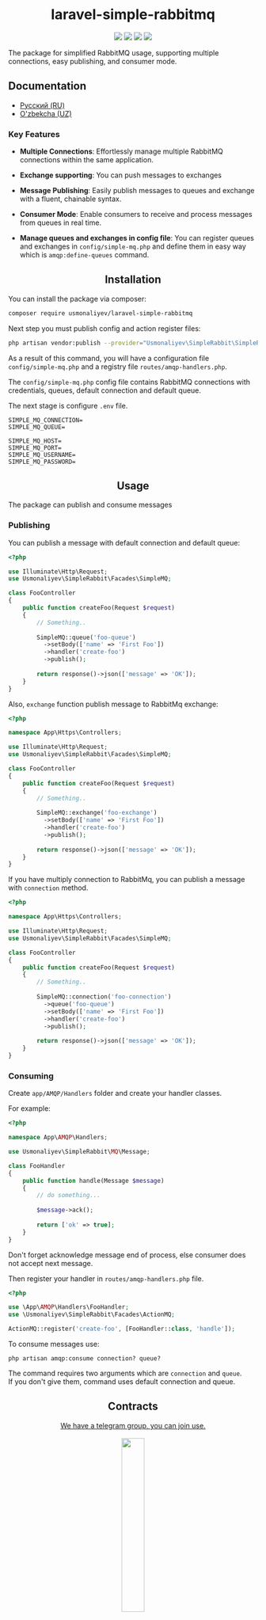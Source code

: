 <div align="center">
  <h1>laravel-simple-rabbitmq</h1>
</div>

<div align="center">
  <img src="https://img.shields.io/packagist/dependency-v/usmonaliyev/laravel-simple-rabbitmq/php">
  <img src="https://img.shields.io/packagist/dt/usmonaliyev/laravel-simple-rabbitmq.svg">
  <img src="https://img.shields.io/packagist/v/usmonaliyev/laravel-simple-rabbitmq.svg">
  <img src="https://img.shields.io/packagist/l/usmonaliyev/laravel-simple-rabbitmq">
</div>

The package for simplified RabbitMQ usage, supporting multiple connections, easy publishing, and consumer mode.

## Documentation

- [Русский (RU)](README.RU.md)
- [O'zbekcha (UZ)](README.UZ.md)

### Key Features

- **Multiple Connections**: Effortlessly manage multiple RabbitMQ connections within the same application.

- **Exchange supporting**: You can push messages to exchanges

- **Message Publishing**: Easily publish messages to queues and exchange with a fluent, chainable syntax.

- **Consumer Mode**: Enable consumers to receive and process messages from queues in real time.

- **Manage queues and exchanges in config file**: You can register queues and exchanges in `config/simple-mq.php` and
  define them in easy way which is `amqp:define-queues` command.

<div align="center">
  <h2>Installation</h2>
</div>

You can install the package via composer:

```bash
composer require usmonaliyev/laravel-simple-rabbitmq
```

Next step you must publish config and action register files:

```bash
php artisan vendor:publish --provider="Usmonaliyev\SimpleRabbit\SimpleRabbitMQServiceProvider"
```

As a result of this command, you will have a configuration file `config/simple-mq.php` and a registry file
`routes/amqp-handlers.php`.

The `config/simple-mq.php` config file contains RabbitMQ connections with credentials, queues, default connection and
default queue.

The next stage is configure `.env` file.

```.dotenv
SIMPLE_MQ_CONNECTION=
SIMPLE_MQ_QUEUE=

SIMPLE_MQ_HOST=
SIMPLE_MQ_PORT=
SIMPLE_MQ_USERNAME=
SIMPLE_MQ_PASSWORD=
```

<div align="center">
  <h2>Usage</h2>
</div>

The package can publish and consume messages

### Publishing

You can publish a message with default connection and default queue:

```php
<?php

use Illuminate\Http\Request;
use Usmonaliyev\SimpleRabbit\Facades\SimpleMQ;

class FooController
{
    public function createFoo(Request $request)
    {
        // Something..
        
        SimpleMQ::queue('foo-queue')
          ->setBody(['name' => 'First Foo'])
          ->handler('create-foo')
          ->publish();
          
        return response()->json(['message' => 'OK']);
    }
}
```

Also, `exchange` function publish message to RabbitMq exchange:

```php
<?php

namespace App\Https\Controllers;

use Illuminate\Http\Request;
use Usmonaliyev\SimpleRabbit\Facades\SimpleMQ;

class FooController
{
    public function createFoo(Request $request)
    {
        // Something..
        
        SimpleMQ::exchange('foo-exchange')
          ->setBody(['name' => 'First Foo'])
          ->handler('create-foo')
          ->publish();
          
        return response()->json(['message' => 'OK']);
    }
}
```

If you have multiply connection to RabbitMq, you can publish a message with `connection` method.

```php
<?php

namespace App\Https\Controllers;

use Illuminate\Http\Request;
use Usmonaliyev\SimpleRabbit\Facades\SimpleMQ;

class FooController
{
    public function createFoo(Request $request)
    {
        // Something..
        
        SimpleMQ::connection('foo-connection')
          ->queue('foo-queue')
          ->setBody(['name' => 'First Foo'])
          ->handler('create-foo')
          ->publish();
          
        return response()->json(['message' => 'OK']);
    }
}
```

### Consuming

Create `app/AMQP/Handlers` folder and create your handler classes.

For example:

```php
<?php

namespace App\AMQP\Handlers;

use Usmonaliyev\SimpleRabbit\MQ\Message;

class FooHandler
{
    public function handle(Message $message)
    {
        // do something...
        
        $message->ack();
        
        return ['ok' => true];
    }
}
```

Don't forget acknowledge message end of process, else consumer does not accept next message.

Then register your handler in `routes/amqp-handlers.php` file.

```php
<?php

use \App\AMQP\Handlers\FooHandler;
use \Usmonaliyev\SimpleRabbit\Facades\ActionMQ;

ActionMQ::register('create-foo', [FooHandler::class, 'handle']);
```

To consume messages use:

```shell
php artisan amqp:consume connection? queue?
```

The command requires two arguments which are `connection` and `queue`.\
If you don't give them, command uses default connection and queue.

<div align="center">
  <h2>Contracts</h2>
  <div>
    <a href="https://t.me/+P7PlyAdDQAJjM2Fi" target="_blank">
      We have a telegram group, you can join use.
    </a>
  </div>
  <br/>
  <img width="30%" src="https://github.com/usmonaliyev99/usmonaliyev99/blob/main/assets/have-you-joined-us.gif?raw=true">
</div>

<div align="center">
  <h2>Plans</h2>
</div>

- [ ] Exchange configuration in `config/simple-mq.php`
- [ ] Setup testing.

<div align="center">
  <h2>Testing</h2>
</div>

```bash
composer test
```

<div align="center">
  <h2>License</h2>
</div>

The [MIT](LICENSE.md) License.